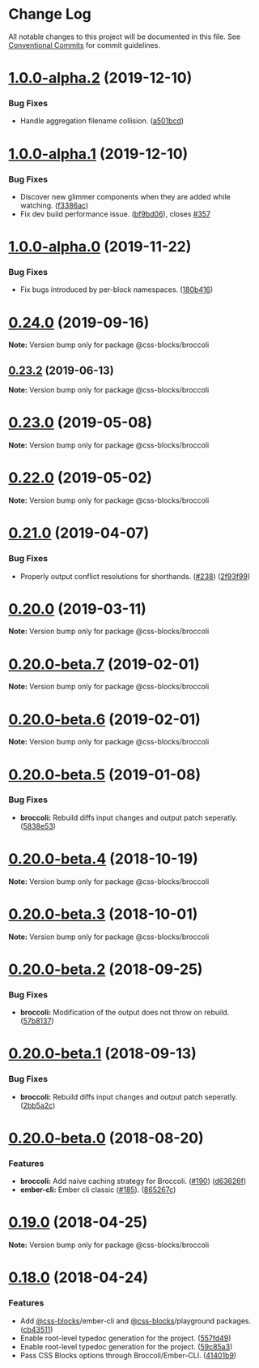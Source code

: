 # Change Log

All notable changes to this project will be documented in this file.
See [Conventional Commits](https://conventionalcommits.org) for commit guidelines.

# [1.0.0-alpha.2](https://github.com/linkedin/css-blocks/tree/master/packages/%40css-blocks/broccoli/compare/v1.0.0-alpha.1...v1.0.0-alpha.2) (2019-12-10)


### Bug Fixes

* Handle aggregation filename collision. ([a501bcd](https://github.com/linkedin/css-blocks/tree/master/packages/%40css-blocks/broccoli/commit/a501bcdde8428e15b975e822ebc25cda6f32192d))





# [1.0.0-alpha.1](https://github.com/linkedin/css-blocks/tree/master/packages/%40css-blocks/broccoli/compare/v1.0.0-alpha.0...v1.0.0-alpha.1) (2019-12-10)


### Bug Fixes

* Discover new glimmer components when they are added while watching. ([f3386ac](https://github.com/linkedin/css-blocks/tree/master/packages/%40css-blocks/broccoli/commit/f3386ac1ca2ce13142310f2ad7f7f1b81b3fee4c))
* Fix dev build performance issue. ([bf9bd06](https://github.com/linkedin/css-blocks/tree/master/packages/%40css-blocks/broccoli/commit/bf9bd069e96bc47fbc6229f60625fe5ebbe82d28)), closes [#357](https://github.com/linkedin/css-blocks/tree/master/packages/%40css-blocks/broccoli/issues/357)





# [1.0.0-alpha.0](https://github.com/linkedin/css-blocks/tree/master/packages/%40css-blocks/broccoli/compare/v0.24.0...v1.0.0-alpha.0) (2019-11-22)


### Bug Fixes

* Fix bugs introduced by per-block namespaces. ([180b416](https://github.com/linkedin/css-blocks/tree/master/packages/%40css-blocks/broccoli/commit/180b416))





# [0.24.0](https://github.com/linkedin/css-blocks/tree/master/packages/%40css-blocks/broccoli/compare/v0.23.2...v0.24.0) (2019-09-16)

**Note:** Version bump only for package @css-blocks/broccoli





<a name="0.23.2"></a>
## [0.23.2](https://github.com/linkedin/css-blocks/tree/master/packages/%40css-blocks/broccoli/compare/v0.23.1...v0.23.2) (2019-06-13)

**Note:** Version bump only for package @css-blocks/broccoli





<a name="0.23.0"></a>
# [0.23.0](https://github.com/linkedin/css-blocks/tree/master/packages/%40css-blocks/broccoli/compare/v0.22.0...v0.23.0) (2019-05-08)

**Note:** Version bump only for package @css-blocks/broccoli





<a name="0.22.0"></a>
# [0.22.0](https://github.com/linkedin/css-blocks/tree/master/packages/%40css-blocks/broccoli/compare/v0.21.0...v0.22.0) (2019-05-02)

**Note:** Version bump only for package @css-blocks/broccoli





<a name="0.21.0"></a>
# [0.21.0](https://github.com/linkedin/css-blocks/tree/master/packages/%40css-blocks/broccoli/compare/v0.20.0...v0.21.0) (2019-04-07)


### Bug Fixes

* Properly output conflict resolutions for shorthands. ([#238](https://github.com/linkedin/css-blocks/tree/master/packages/%40css-blocks/broccoli/issues/238)) ([2f93f99](https://github.com/linkedin/css-blocks/tree/master/packages/%40css-blocks/broccoli/commit/2f93f99))





<a name="0.20.0"></a>
# [0.20.0](https://github.com/linkedin/css-blocks/tree/master/packages/%40css-blocks/broccoli/compare/v0.20.0-beta.8...v0.20.0) (2019-03-11)

**Note:** Version bump only for package @css-blocks/broccoli





<a name="0.20.0-beta.7"></a>
# [0.20.0-beta.7](https://github.com/linkedin/css-blocks/tree/master/packages/%40css-blocks/broccoli/compare/v0.20.0-beta.5...v0.20.0-beta.7) (2019-02-01)

**Note:** Version bump only for package @css-blocks/broccoli





<a name="0.20.0-beta.6"></a>
# [0.20.0-beta.6](https://github.com/linkedin/css-blocks/tree/master/packages/%40css-blocks/broccoli/compare/v0.20.0-beta.5...v0.20.0-beta.6) (2019-02-01)

**Note:** Version bump only for package @css-blocks/broccoli





<a name="0.20.0-beta.5"></a>
# [0.20.0-beta.5](https://github.com/linkedin/css-blocks/tree/master/packages/%40css-blocks/broccoli/compare/v0.20.0-beta.4...v0.20.0-beta.5) (2019-01-08)


### Bug Fixes

* **broccoli:** Rebuild diffs input changes and output patch seperatly. ([5838e53](https://github.com/linkedin/css-blocks/tree/master/packages/%40css-blocks/broccoli/commit/5838e53))





<a name="0.20.0-beta.4"></a>
# [0.20.0-beta.4](https://github.com/linkedin/css-blocks/compare/v0.20.0-beta.3...v0.20.0-beta.4) (2018-10-19)

**Note:** Version bump only for package @css-blocks/broccoli





<a name="0.20.0-beta.3"></a>
# [0.20.0-beta.3](https://github.com/linkedin/css-blocks/compare/v0.20.0-beta.2...v0.20.0-beta.3) (2018-10-01)

**Note:** Version bump only for package @css-blocks/broccoli





<a name="0.20.0-beta.2"></a>
# [0.20.0-beta.2](https://github.com/linkedin/css-blocks/compare/v0.20.0-beta.1...v0.20.0-beta.2) (2018-09-25)


### Bug Fixes

* **broccoli:** Modification of the output does not throw on rebuild. ([57b8137](https://github.com/linkedin/css-blocks/commit/57b8137))





<a name="0.20.0-beta.1"></a>
# [0.20.0-beta.1](https://github.com/linkedin/css-blocks/compare/v0.20.0-beta.0...v0.20.0-beta.1) (2018-09-13)


### Bug Fixes

* **broccoli:** Rebuild diffs input changes and output patch seperatly. ([2bb5a2c](https://github.com/linkedin/css-blocks/commit/2bb5a2c))





<a name="0.20.0-beta.0"></a>
# [0.20.0-beta.0](https://github.com/linkedin/css-blocks/compare/v0.19.0...v0.20.0-beta.0) (2018-08-20)


### Features

* **broccoli:** Add naive caching strategy for Broccoli. ([#190](https://github.com/linkedin/css-blocks/issues/190)) ([d63626f](https://github.com/linkedin/css-blocks/commit/d63626f))
* **ember-cli:** Ember cli classic ([#185](https://github.com/linkedin/css-blocks/issues/185)). ([865267c](https://github.com/linkedin/css-blocks/commit/865267c))





<a name="0.19.0"></a>
# [0.19.0](https://github.com/linkedin/css-blocks/compare/v0.18.0...v0.19.0) (2018-04-25)

**Note:** Version bump only for package @css-blocks/broccoli





<a name="0.18.0"></a>
# [0.18.0](https://github.com/linkedin/css-blocks/compare/0.15.1...0.18.0) (2018-04-24)


### Features

* Add [@css-blocks](https://github.com/css-blocks)/ember-cli and [@css-blocks](https://github.com/css-blocks)/playground packages. ([cb43511](https://github.com/linkedin/css-blocks/commit/cb43511))
* Enable root-level typedoc generation for the project. ([557fd49](https://github.com/linkedin/css-blocks/commit/557fd49))
* Enable root-level typedoc generation for the project. ([59c85a3](https://github.com/linkedin/css-blocks/commit/59c85a3))
* Pass CSS Blocks options through Broccoli/Ember-CLI. ([41401b9](https://github.com/linkedin/css-blocks/commit/41401b9))
